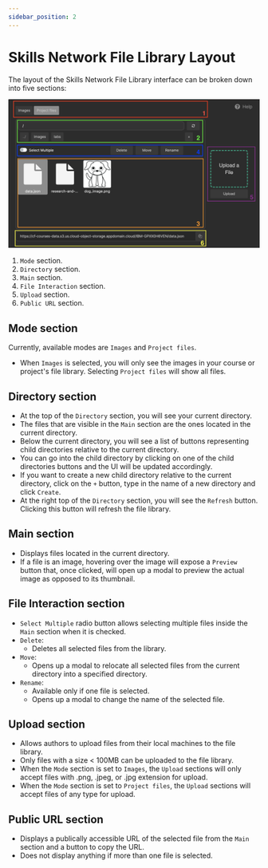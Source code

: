 ```yaml
---
sidebar_position: 2
---
```


# Skills Network File Library Layout

The layout of the Skills Network File Library interface can be broken down into five sections:

![File Library](/img/skills-network-file-library/layout/file-library-layout.png)

1. `Mode` section.
2. `Directory` section.
3. `Main` section.
4. `File Interaction` section.
5. `Upload` section.
6. `Public URL` section.

## Mode section

Currently, available modes are `Images` and `Project files`.

- When `Images` is selected, you will only see the images in your course or project's file library. Selecting `Project files` will show all files.

## Directory section

- At the top of the `Directory` section, you will see your current directory. 
- The files that are visible in the `Main` section are the ones located in the current directory.
- Below the current directory, you will see a list of buttons representing child directories relative to the current directory. 
- You can go into the child directory by clicking on one of the child directories buttons and the UI will be updated accordingly.
- If you want to create a new child directory relative to the current directory, click on the `+` button, type in the name of a new directory and click `Create`.
- At the right top of the `Directory` section, you will see the `Refresh` button. Clicking this button will refresh the file library.

## Main section

- Displays files located in the current directory.
- If a file is an image, hovering over the image will expose a `Preview` button that, once clicked, will open up a modal to preview the actual image as opposed to its thumbnail.

## File Interaction section

- `Select Multiple` radio button allows selecting multiple files inside the `Main` section when it is checked.
- `Delete`:
    - Deletes all selected files from the library.
- `Move`:
    - Opens up a modal to relocate all selected files from the current directory into a specified directory.
- `Rename`:
    - Available only if one file is selected.
    - Opens up a modal to change the name of the selected file.

## Upload section

- Allows authors to upload files from their local machines to the file library.
- Only files with a size < 100MB can be uploaded to the file library.
- When the `Mode` section is set to `Images`, the `Upload` sections will only accept files with .png, .jpeg, or .jpg extension for upload.
- When the `Mode` section is set to `Project files`, the `Upload` sections will accept files of any type for upload.

## Public URL section

- Displays a publically accessible URL of the selected file from the `Main` section and a button to copy the URL.
- Does not display anything if more than one file is selected.


